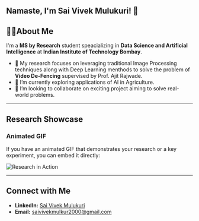 ## Namaste, I'm Sai Vivek Mulukuri! 🙏

## 👨‍💻About Me
I'm a **MS by Research** student speacializing in **Data Science and Artificial Intelligence** at **Indian Institute of Technology Bombay**. 
- 🔭 My research focuses on leveraging traditional Image Processing techniques along with Deep Learning menthods to solve the problem of **Video De-Fencing** supervised by Prof. Ajit Rajwade.
- 🌱 I’m currently exploring applications of AI in Agriculture.
- 👯 I’m looking to collaborate on exciting project aiming to solve real-world problems.

---

## Research Showcase
### Animated GIF
If you have an animated GIF that demonstrates your research or a key experiment, you can embed it directly:

![Research in Action](https://drive.google.com/uc?export=view&id=17Lope_bzJ7KYl1IM_OqlWAsNG-KIjXXo)

---

## Connect with Me
- **LinkedIn:** [Sai Vivek Mulukuri](https://linkedin.com/in/saivivekmulukuri/)
- **Email:** [saivivekmulkur2000@gmail.com](mailto:saivivekmulkur2000@gmail.com)
